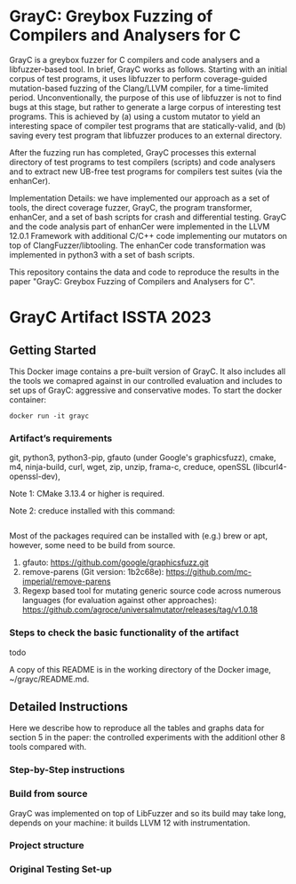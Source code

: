 # GrayC: Greybox Fuzzing of Compilers and Analysers for C

GrayC is a greybox fuzzer for C compilers and code analysers and a libfuzzer-based tool. In brief, GrayC works as follows. Starting with an initial corpus of test programs, it uses libfuzzer to perform coverage-guided mutation-based fuzzing of the Clang/LLVM compiler, for a time-limited period. Unconventionally, the purpose of this use of libfuzzer is not to find bugs at this stage, but rather to generate a large corpus of interesting test programs. This is achieved by (a) using a custom mutator to yield an interesting space of compiler test programs that are statically-valid, and (b) saving every test program that libfuzzer produces to an external directory.

After the fuzzing run has completed, GrayC processes this external directory of test programs to test compilers (scripts) and code analysers and to extract new UB-free test programs for compilers test suites (via the enhanCer).

Implementation Details: we have implemented our approach as a set of tools, the direct coverage fuzzer, GrayC, the program transformer, enhanCer, and a set of bash scripts for crash and differential testing. GrayC and the code analysis part of enhanCer were implemented in the LLVM 12.0.1 Framework with additional C/C++ code implementing our mutators on top of ClangFuzzer/libtooling. The enhanCer code transformation was implemented in python3 with a set of bash scripts.

This repository contains the data and code to reproduce the results in the paper "GrayC: Greybox Fuzzing of Compilers and Analysers for C".

# GrayC Artifact ISSTA 2023

## Getting Started

This Docker image contains a pre-built version of GrayC. It also includes all the tools we comapred against in our controlled evaluation and includes to set ups of GrayC: aggressive and conservative modes. To start the docker container:
```
docker run -it grayc
```

### Artifact’s requirements
git, python3, python3-pip, gfauto (under Google's graphicsfuzz), cmake, m4, ninja-build, curl, wget, zip, unzip, frama-c, creduce, openSSL (libcurl4-openssl-dev), 

Note 1: CMake 3.13.4 or higher is required.

Note 2: creduce installed with this command:
```

```

Most of the packages required can be installed with (e.g.) brew or apt, however, some need to be build from source.
1. gfauto: https://github.com/google/graphicsfuzz.git
2. remove-parens (Git version: 1b2c68e): https://github.com/mc-imperial/remove-parens
3. Regexp based tool for mutating generic source code across numerous languages (for evaluation against other approaches): https://github.com/agroce/universalmutator/releases/tag/v1.0.18

### Steps to check the basic functionality of the artifact
todo

A copy of this README is in the working directory of the Docker image, ~/grayc/README.md.

## Detailed Instructions

Here we describe how to reproduce all the tables and graphs data for section 5 in the paper: the controlled experiments with the additionl other 8 tools compared with.

### Step-by-Step instructions

### Build from source
GrayC was implemented on top of LibFuzzer and so its build may take long, depends on your machine: it builds LLVM 12 with instrumentation.


### Project structure


### Original Testing Set-up

